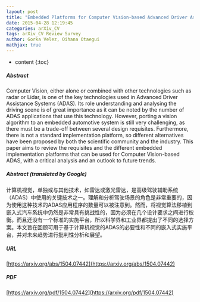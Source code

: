 ```yaml
---
layout: post
title: "Embedded Platforms for Computer Vision-based Advanced Driver Assistance Systems: a Survey"
date: 2015-04-28 12:19:45
categories: arXiv_CV
tags: arXiv_CV Review Survey
author: Gorka Velez, Oihana Otaegui
mathjax: true
---
```


* content
{:toc}

##### Abstract
Computer Vision, either alone or combined with other technologies such as radar or Lidar, is one of the key technologies used in Advanced Driver Assistance Systems (ADAS). Its role understanding and analysing the driving scene is of great importance as it can be noted by the number of ADAS applications that use this technology. However, porting a vision algorithm to an embedded automotive system is still very challenging, as there must be a trade-off between several design requisites. Furthermore, there is not a standard implementation platform, so different alternatives have been proposed by both the scientific community and the industry. This paper aims to review the requisites and the different embedded implementation platforms that can be used for Computer Vision-based ADAS, with a critical analysis and an outlook to future trends.

##### Abstract (translated by Google)
计算机视觉，单独或与其他技术，如雷达或激光雷达，是高级驾驶辅助系统（ADAS）中使用的关键技术之一。理解和分析驾驶场景的角色是非常重要的，因为使用这种技术的ADAS应用程序的数量可以被注意到。然而，将视觉算法移植到嵌入式汽车系统中仍然是非常具有挑战性的，因为必须在几个设计要求之间进行权衡。而且还没有一个标准的实施平台，所以科学界和工业界都提出了不同的选择方案。本文旨在回顾可用于基于计算机视觉的ADAS的必要性和不同的嵌入式实施平台，并对未来趋势进行批判性分析和展望。

##### URL
[https://arxiv.org/abs/1504.07442](https://arxiv.org/abs/1504.07442)

##### PDF
[https://arxiv.org/pdf/1504.07442](https://arxiv.org/pdf/1504.07442)

